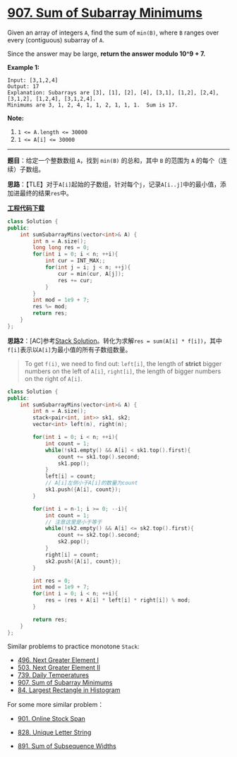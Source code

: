 # [907. Sum of Subarray Minimums](https://leetcode.com/problems/sum-of-subarray-minimums/)

Given an array of integers `A`, find the sum of `min(B)`, where `B` ranges over every (contiguous) subarray of `A`.

Since the answer may be large, **return the answer modulo 10^9 + 7.**

**Example 1:**

```
Input: [3,1,2,4]
Output: 17
Explanation: Subarrays are [3], [1], [2], [4], [3,1], [1,2], [2,4], [3,1,2], [1,2,4], [3,1,2,4].
Minimums are 3, 1, 2, 4, 1, 1, 2, 1, 1, 1.  Sum is 17.
```

**Note:**

1. `1 <= A.length <= 30000`
2. `1 <= A[i] <= 30000`

-----

**题目**：给定一个整数数组 `A`，找到 `min(B)` 的总和，其中 `B` 的范围为 `A` 的每个（连续）子数组。

**思路**：【TLE】对于`A[i]`起始的子数组，针对每个`j`，记录`A[i..j]`中的最小值，添加进最终的结果`res`中。

[**工程代码下载**](https://github.com/shenkh/leetcode)

```cpp
class Solution {
public:
    int sumSubarrayMins(vector<int>& A) {
        int n = A.size();
        long long res = 0;
        for(int i = 0; i < n; ++i){
            int cur = INT_MAX;;
            for(int j = i; j < n; ++j){
                cur = min(cur, A[j]);
                res += cur;
            }
        }
        int mod = 1e9 + 7;
        res %= mod;
        return res;
    }
};
```

**思路2**：[AC]参考[Stack Solution](https://leetcode.com/problems/sum-of-subarray-minimums/discuss/170750/C++JavaPython-Stack-Solution)。转化为求解`res = sum(A[i] * f[i])`，其中`f[i]`表示以`A[i]`为最小值的所有子数组数量。

> To get `f(i)`, we need to find out:
> `left[i]`, the length of **strict** bigger numbers on the left of `A[i]`,
> `right[i]`, the length of bigger numbers on the right of `A[i]`.

```cpp
class Solution {
public:
    int sumSubarrayMins(vector<int>& A) {
        int n = A.size();
        stack<pair<int, int>> sk1, sk2;
        vector<int> left(n), right(n);

        for(int i = 0; i < n; ++i){
            int count = 1;
            while(!sk1.empty() && A[i] < sk1.top().first){
                count += sk1.top().second;
                sk1.pop();
            }
            left[i] = count;
            // A[i]左侧小于A[i]的数量为count
            sk1.push({A[i], count});
        }

        for(int i = n-1; i >= 0; --i){
            int count = 1;
            // 注意这里是小于等于
            while(!sk2.empty() && A[i] <= sk2.top().first){
                count += sk2.top().second;
                sk2.pop();
            }
            right[i] = count;
            sk2.push({A[i], count});
        }

        int res = 0;
        int mod = 1e9 + 7;
        for(int i = 0; i < n; ++i){
            res = (res + A[i] * left[i] * right[i]) % mod;
        }

        return res;
    }
};
```

Similar problems to practice monotone `Stack`:

- [496. Next Greater Element I](https://leetcode.com/problems/next-greater-element-i/description/)
- [503. Next Greater Element II](https://leetcode.com/problems/next-greater-element-ii/)
- [739. Daily Temperatures](https://leetcode.com/problems/daily-temperatures/)
- [907. Sum of Subarray Minimums](https://leetcode.com/problems/sum-of-subarray-minimums/description/)
- [84. Largest Rectangle in Histogram](https://leetcode.com/problems/largest-rectangle-in-histogram/description/)



For some more similar problem：

- [901. Online Stock Span](https://leetcode.com/problems/online-stock-span/discuss/168311/)

- [828. Unique Letter String](https://leetcode.com/problems/unique-letter-string/discuss/128952/)

- [891. Sum of Subsequence Widths](https://leetcode.com/problems/sum-of-subsequence-widths/discuss/161267/)
